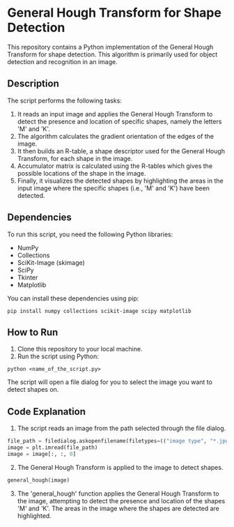 # General Hough Transform for Shape Detection

This repository contains a Python implementation of the General Hough Transform for shape detection. This algorithm is primarily used for object detection and recognition in an image.

## Description

The script performs the following tasks:

1. It reads an input image and applies the General Hough Transform to detect the presence and location of specific shapes, namely the letters 'M' and 'K'.
2. The algorithm calculates the gradient orientation of the edges of the image.
3. It then builds an R-table, a shape descriptor used for the General Hough Transform, for each shape in the image.
4. Accumulator matrix is calculated using the R-tables which gives the possible locations of the shape in the image.
5. Finally, it visualizes the detected shapes by highlighting the areas in the input image where the specific shapes (i.e., 'M' and 'K') have been detected.

## Dependencies

To run this script, you need the following Python libraries:

- NumPy
- Collections
- SciKit-Image (skimage)
- SciPy
- Tkinter
- Matplotlib

You can install these dependencies using pip:
```
pip install numpy collections scikit-image scipy matplotlib
```

## How to Run

1. Clone this repository to your local machine.
2. Run the script using Python:
```
python <name_of_the_script.py>
```
The script will open a file dialog for you to select the image you want to detect shapes on.

## Code Explanation

1. The script reads an image from the path selected through the file dialog.

```python
file_path = filedialog.askopenfilename(filetypes=(("image type", "*.jpg"), ("image type", "*.PNG")))
image = plt.imread(file_path)
image = image[:, :, 0]
```

2. The General Hough Transform is applied to the image to detect shapes.
```python
general_hough(image)
```

3. The 'general_hough' function applies the General Hough Transform to the image, attempting to detect the presence and location of the shapes 'M' and 'K'. The areas in the image where the shapes are detected are highlighted.

